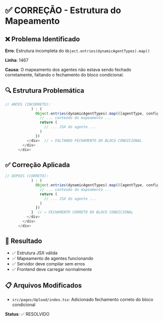 # ✅ CORREÇÃO - Estrutura do Mapeamento

## ❌ Problema Identificado

**Erro**: Estrutura incompleta do `Object.entries(dynamicAgentTypes).map()`

**Linha**: 1467

**Causa**: O mapeamento dos agentes não estava sendo fechado corretamente, faltando o fechamento do bloco condicional.

## 🔍 Estrutura Problemática

```typescript
// ANTES (INCORRETO):
            ) : (
              Object.entries(dynamicAgentTypes).map(([agentType, config]) => {
                // ... conteúdo do mapeamento ...
                return (
                  // ... JSX do agente ...
                )
              })
          </div>  // ← FALTANDO FECHAMENTO DO BLOCO CONDICIONAL
        </div>
      </div>
```

## ✅ Correção Aplicada

```typescript
// DEPOIS (CORRETO):
            ) : (
              Object.entries(dynamicAgentTypes).map(([agentType, config]) => {
                // ... conteúdo do mapeamento ...
                return (
                  // ... JSX do agente ...
                )
              })
            }  // ← FECHAMENTO CORRETO DO BLOCO CONDICIONAL
          </div>
        </div>
      </div>
```

## 🎯 Resultado

- ✅ Estrutura JSX válida
- ✅ Mapeamento de agentes funcionando
- ✅ Servidor deve compilar sem erros
- ✅ Frontend deve carregar normalmente

## 📋 Arquivos Modificados

- `src/pages/Upload/index.tsx`: Adicionado fechamento correto do bloco condicional

**Status**: ✅ RESOLVIDO
